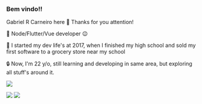 ### Bem vindo!!

Gabriel R Carneiro here 🤩 Thanks for you attention!

<p align='left'>
  🚀 Node/Flutter/Vue developer 😉
</p>
<p align='left'>
  🎇 I started my dev life's at 2017, when I finished my high school and sold my first software to a grocery store near my school
</p>
<p align='left'>
 🔒 Now, I'm 22 y/o, still learning and developing in same area, but exploring all stuff's around it.
</p>

![](https://github-readme-stats.vercel.app/api/top-langs/?username=ooncyber&layout=compact)

<p align="left">

  <a href="https://www.linkedin.com/in/gabriel-rodrigues-carneiro" alt="Linkedin">
  <img src="https://img.shields.io/badge/-Linkedin-0e76a8?style=for-the-badge&logo=Linkedin&logoColor=white&link=https://www.linkedin.com/in/gabriel-rodrigues-carneiro" /></a>

  <a href="https://www.facebook.com/100002107369207" alt="Facebook">
  <img src="https://img.shields.io/badge/-Facebook-3b5998?style=for-the-badge&logo=facebook&logoColor=white&link=https://www.facebook.com/100002107369207/"/></a>
</p>  
